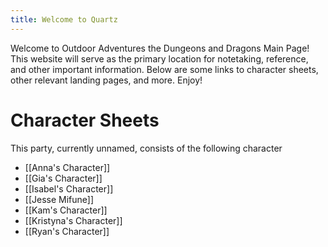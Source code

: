 ```yaml
---
title: Welcome to Quartz
---
```

Welcome to Outdoor Adventures the Dungeons and Dragons Main Page! This website will serve as the primary location for notetaking, reference, and other important information. Below are some links to character sheets, other relevant landing pages, and more. Enjoy! 

# Character Sheets 
This party, currently unnamed, consists of the following character
- [[Anna's Character]]
- [[Gia's Character]]
- [[Isabel's Character]]
- [[Jesse Mifune]]
- [[Kam's Character]]
- [[Kristyna's Character]]
- [[Ryan's Character]]


